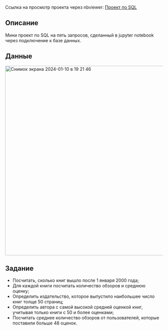 Cсылка на просмотр проекта через nbviewer: [Проект по SQL](https://nbviewer.org/github/mariasaveleva/study-projects/blob/074510caa2d1110917885f8bb979071ffe7c7e60/project%20SQL/Мини%20проект%20по%20SQL.ipynb)

##
## Описание
Мини проект по SQL на пять запросов, сделанный в jupyter notebook через подключение к базе данных.

## Данные
<img width="604" alt="Снимок экрана 2024-01-10 в 19 21 46" src="https://github.com/mariasaveleva/study-projects/assets/156067743/ad565db1-02fa-4328-87cc-4553bb7a767d">

## Задание
- Посчитать, сколько книг вышло после 1 января 2000 года;
- Для каждой книги посчитать количество обзоров и среднюю оценку;
- Определить издательство, которое выпустило наибольшее число книг толще 50 страниц;
- Определить автора с самой высокой средней оценкой книг, учитывая только книги с 50 и более оценками;
- Посчитать среднее количество обзоров от пользователей, которые поставили больше 48 оценок.
